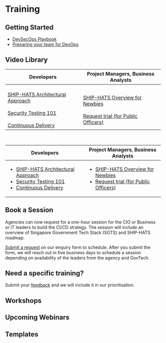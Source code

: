 # Training

## Getting Started
- [DevSecOps Playbook](https://docs.developer.tech.gov.sg/docs/devsecops-playbook/#/)
- [Preparing your team for DevOps](https://www.youtube.com/watch?v=wgW-8vvK5sMte) 

## Video Library 

| Developers | Project Managers, Business Analysts  |
| --- | ---|
| <br>[SHIP-HATS Architectural Approach](https://www.youtube.com/watch?v=yiD4--KSdTI) <br><br>[Security Testing 101](https://www.youtube.com/watch?v=SVomPCqKGM4) <br><br>[Continuous Delivery](https://www.youtube.com/watch?v=DMMhqLKHLx0) <br> | <br>[SHIP-HATS Overview for Newbies](https://www.youtube.com/watch?v=SVomPCqKGM4) <br><br>[Request trial (for Public Officers)](./subscription#11-can-i-request-for-a-trial-subscription)| 

<br>

| Developers | Project Managers, Business Analysts  |
| --- | ---|
| <ul><li>[SHIP-HATS Architectural Approach](https://www.youtube.com/watch?v=yiD4--KSdTI) </li><li>[Security Testing 101](https://www.youtube.com/watch?v=SVomPCqKGM4) </li><li>[Continuous Delivery](https://www.youtube.com/watch?v=DMMhqLKHLx0) </li></ul> | <ul><li>[SHIP-HATS Overview for Newbies](https://www.youtube.com/watch?v=SVomPCqKGM4) </li><li>[Request trial (for Public Officers)](./subscription#11-can-i-request-for-a-trial-subscription)</li></ul> 

## Book a Session

Agencies can now request for a one-hour session for the CIO or Business or IT leaders to build the CI/CD strategy. The session will include an overview of Singapore Government Tech Stack (SGTS) and SHIP-HATS roadmap.

[Submit a request](https://form.gov.sg/#!/6086619c7be16c0012b35281) on our enquiry form to schedule. After you submit the form, we will reach out in five business days to schedule a session depending on availability of the leaders from the agency and GovTech.

## Need a specific training? 

Submit your [feedback](https://form.gov.sg/#!/6086619c7be16c0012b35281) and we will include it in our prioritisation.  



## Workshops

## Upcoming Webinars

## Templates